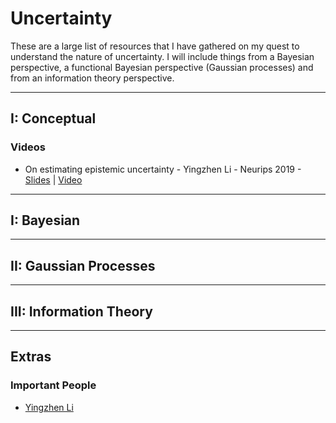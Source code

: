 # Uncertainty

These are a large list of resources that I have gathered on my quest to understand the nature of uncertainty. I will include things from a Bayesian perspective, a functional Bayesian perspective (Gaussian processes) and from an information theory perspective.

---

## I: Conceptual



### Videos

* On estimating epistemic uncertainty - Yingzhen Li - Neurips 2019 - [Slides](http://yingzhenli.net/home/pdf/epistemic_uncertainty_neurips_bdl2019.pdf) | [Video]()

---

## I: Bayesian



---

## II: Gaussian Processes



---

## III: Information Theory



---

## Extras

### Important People

* [Yingzhen Li](http://yingzhenli.net/home/en/)